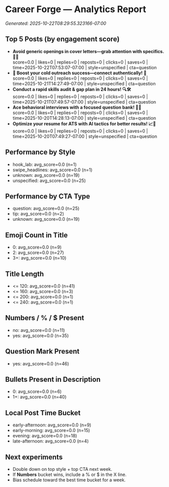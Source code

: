 # Career Forge — Analytics Report

_Generated: 2025-10-22T08:29:55.323166-07:00_

## Top 5 Posts (by engagement score)

- **Avoid generic openings in cover letters—grab attention with specifics. 🎯📄**  
  score=0.0 | likes=0 | replies=0 | reposts=0 | clicks=0 | saves=0 | time=2025-10-22T07:53:07-07:00 | style=unspecified | cta=question
- **💼 Boost your cold outreach success—connect authentically! 🚀**  
  score=0.0 | likes=0 | replies=0 | reposts=0 | clicks=0 | saves=0 | time=2025-10-21T14:27:49-07:00 | style=unspecified | cta=question
- **Conduct a rapid skills audit & gap plan in 24 hours! 🔍🛠️**  
  score=0.0 | likes=0 | replies=0 | reposts=0 | clicks=0 | saves=0 | time=2025-10-21T07:49:57-07:00 | style=unspecified | cta=question
- **Ace behavioral interviews with a focused question bank! 🧠💼**  
  score=0.0 | likes=0 | replies=0 | reposts=0 | clicks=0 | saves=0 | time=2025-10-20T14:28:13-07:00 | style=unspecified | cta=question
- **Optimize your resume for ATS with AI tactics for better results! 📈🤖**  
  score=0.0 | likes=0 | replies=0 | reposts=0 | clicks=0 | saves=0 | time=2025-10-20T07:49:27-07:00 | style=unspecified | cta=question

## Performance by Style

- hook_lab: avg_score=0.0 (n=1)
- swipe_headlines: avg_score=0.0 (n=1)
- unknown: avg_score=0.0 (n=19)
- unspecified: avg_score=0.0 (n=25)

## Performance by CTA Type

- question: avg_score=0.0 (n=25)
- tip: avg_score=0.0 (n=2)
- unknown: avg_score=0.0 (n=19)

## Emoji Count in Title

- 0: avg_score=0.0 (n=9)
- 2: avg_score=0.0 (n=27)
- 3+: avg_score=0.0 (n=10)

## Title Length

- <= 120: avg_score=0.0 (n=41)
- <= 160: avg_score=0.0 (n=3)
- <= 200: avg_score=0.0 (n=1)
- <= 240: avg_score=0.0 (n=1)

## Numbers / % / $ Present

- no: avg_score=0.0 (n=11)
- yes: avg_score=0.0 (n=35)

## Question Mark Present

- yes: avg_score=0.0 (n=46)

## Bullets Present in Description

- 0: avg_score=0.0 (n=6)
- 1+: avg_score=0.0 (n=40)

## Local Post Time Bucket

- early-afternoon: avg_score=0.0 (n=9)
- early-morning: avg_score=0.0 (n=15)
- evening: avg_score=0.0 (n=18)
- late-afternoon: avg_score=0.0 (n=4)

## Next experiments

- Double down on top style + top CTA next week.
- If **Numbers** bucket wins, include a % or $ in the X line.
- Bias schedule toward the best time bucket for a week.